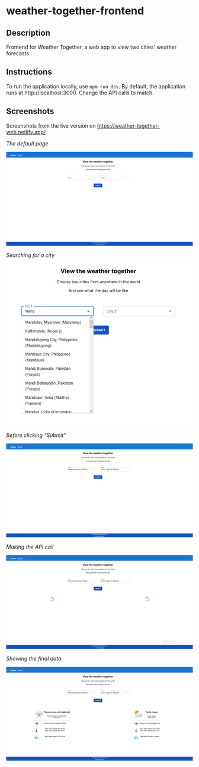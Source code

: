 # weather-together-frontend

## Description
Frontend for Weather Together, a web app to view two cities' weather forecasts

## Instructions
To run the application locally, use ```npm run dev```. By default, the application runs at http://localhost:3000. Change the API calls to match.

## Screenshots
Screenshots from the live version on https://weather-together-web.netlify.app/

*The default page*

![Alt text](public/images/screenshots/image.png)


*Searching for a city*

![Alt text](public/images/screenshots/image-2.png)


*Before clicking "Submit"*

![Alt text](public/images/screenshots/image-1.png)


*Making the API call*

![Alt text](public/images/screenshots/image-3.png)


*Showing the final data*

![Alt text](public/images/screenshots/image-4.png)
